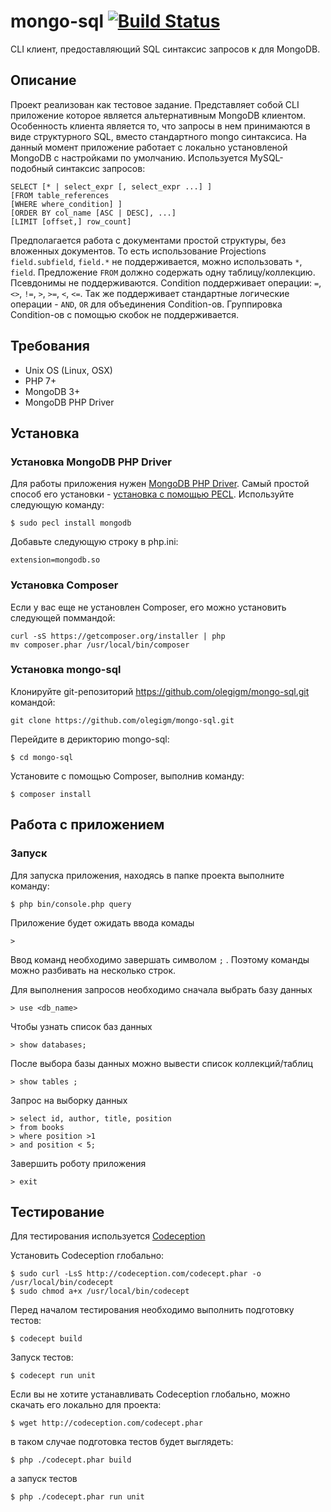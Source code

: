 # mongo-sql [![Build Status](https://travis-ci.org/olegigm/mongo-sql.svg?branch=master)](https://travis-ci.org/olegigm/mongo-sql)
CLI клиент, предоставляющий SQL синтаксис запросов к для MongoDB.

## Описание
Проект реализован как тестовое задание. 
Представляет собой CLI приложение которое является альтернативным MongoDB клиентом.
Особенность клиента является то, что запросы в нем принимаются в виде структурного SQL, вместо стандартного mongo синтаксиса.
На данный момент приложение работает с локально установленой MongoDB с настройками по умолчанию.
Используется MySQL-подобный синтаксис запросов:

    SELECT [* | select_expr [, select_expr ...] ]
    [FROM table_references
    [WHERE where_condition] ] 
    [ORDER BY col_name [ASC | DESC], ...]
    [LIMIT [offset,] row_count]

Предполагается работа с документами простой структуры, без вложенных документов. То есть использование Projections `field.subfield`, `field.*` не поддерживается, можно использовать `*`, `field`. 
Предложение `FROM` должно содержать одну таблицу/коллекцию. Псевдонимы не поддерживаются.
Condition поддерживает операции: `=`, `<>`, `!=`, `>`, `>=`, `<`, `<=`. Так же поддерживает
стандартные логические операции - `AND`, `OR` для объединения Condition-ов. Группировка Condition-ов с помощью скобок не поддерживается. 

## Требования
 - Unix OS (Linux, OSX)
 - PHP 7+
 - MongoDB 3+
 - MongoDB PHP Driver
 
## Установка
### Установка MongoDB PHP Driver
Для работы приложения нужен [MongoDB PHP Driver](http://in.php.net/manual/ru/set.mongodb.php). 
Самый простой способ его установки - [установка с помощью PECL](http://in.php.net/manual/ru/mongodb.installation.pecl.php). 
Используйте следующую команду:

    $ sudo pecl install mongodb

Добавьте следующую строку в php.ini:

    extension=mongodb.so
    
### Установка Composer
Если у вас еще не установлен Composer, его можно установить следующей поммандой:

    curl -sS https://getcomposer.org/installer | php
    mv composer.phar /usr/local/bin/composer

### Установка mongo-sql
Клонируйте git-репозиторий https://github.com/olegigm/mongo-sql.git командой:

    git clone https://github.com/olegigm/mongo-sql.git
    
Перейдите в дерикторию mongo-sql: 

    $ cd mongo-sql

Установите с помощью Composer, выполнив команду:

    $ composer install
    
## Работа с приложением
### Запуск
Для запуска приложения, находясь в папке проекта выполните команду:

    $ php bin/console.php query
Приложение будет ожидать ввода комады

    >

Ввод команд необходимо завершать символом `;` . Поэтому команды можно разбивать на несколько строк.
  
Для выполнения запросов необходимо сначала выбрать базу данных

    > use <db_name>

Чтобы узнать список баз данных 

    > show databases;

После выбора базы данных можно вывести список коллекций/таблиц

    > show tables ;

Запрос на выборку данных

    > select id, author, title, position 
    > from books 
    > where position >1 
    > and position < 5;

Завершить роботу приложения 

    > exit


## Тестирование
Для тестирования используется [Codeception](http://codeception.com/docs/01-Introduction)

Установить Codeception глобально:

    $ sudo curl -LsS http://codeception.com/codecept.phar -o /usr/local/bin/codecept
    $ sudo chmod a+x /usr/local/bin/codecept

Перед началом тестирования необходимо выполнить подготовку тестов:
 
    $ codecept build
    
Запуск тестов:

    $ codecept run unit

Если вы не хотите устанавливать Codeception глобально, можно скачать его локально для проекта:

    $ wget http://codeception.com/codecept.phar
в таком случае подготовка тестов будет выглядеть:

    $ php ./codecept.phar build

а запуск тестов

    $ php ./codecept.phar run unit



